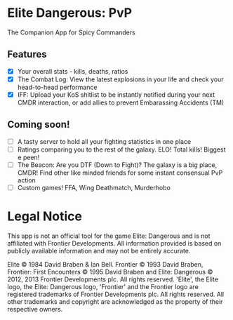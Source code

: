 # Elite Dangerous: PvP
The Companion App for Spicy Commanders

## Features
- [x] Your overall stats - kills, deaths, ratios
- [x] The Combat Log: View the latest explosions in your life and check your head-to-head performance
- [x] IFF: Upload your KoS shitlist to be instantly notified during your next CMDR interaction, or add allies to prevent Embarassing Accidents (TM)

## Coming soon!
 - [ ] A tasty server to hold all your fighting statistics in one place
 - [ ] Ratings comparing you to the rest of the galaxy. ELO! Total kills! Biggest e peen!
 - [ ] The Beacon: Are you DTF (Down to Fight)? The galaxy is a big place, CMDR! Find other like minded friends for some instant consensual PvP action
 - [ ] Custom games! FFA, Wing Deathmatch, Murderhobo
 
# Legal Notice
This app is not an official tool for the game Elite: Dangerous and is not affiliated with Frontier Developments. All information provided is based on publicly available information and may not be entirely accurate.

Elite © 1984 David Braben & Ian Bell. Frontier © 1993 David Braben, Frontier: First Encounters © 1995 David Braben and Elite: Dangerous © 2012, 2013 Frontier Developments plc. All rights reserved. 'Elite', the Elite logo, the Elite: Dangerous logo, 'Frontier' and the Frontier logo are registered trademarks of Frontier Developments plc. All rights reserved. All other trademarks and copyright are acknowledged as the property of their respective owners.
